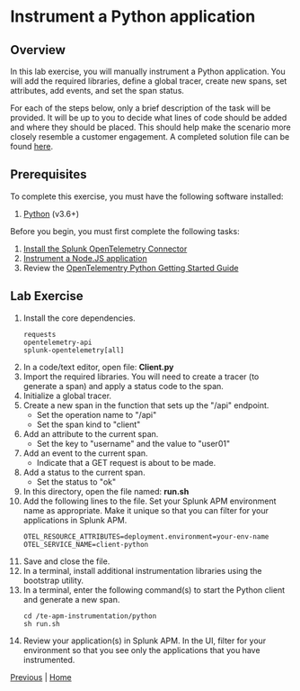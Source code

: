 # Instrument a Python application

## Overview

In this lab exercise, you will manually instrument a Python application. You will add the required libraries, define a global tracer, create new spans, set attributes, add events, and set the span status.

For each of the steps below, only a brief description of the task will be provided. It will be up to you to decide what lines of code should be added and where they should be placed. This should help make the scenario more closely resemble a customer engagement. A completed solution file can be found [here](../solutions/Client.py).

## Prerequisites

To complete this exercise, you must have the following software installed:

1. [Python](https://www.python.org/downloads/) (v3.6+)

Before you begin, you must first complete the following tasks:

1. [Install the Splunk OpenTelemetry Connector](../otel/README.md)
1. [Instrument a Node.JS application](../nodejs/README.md)
1. Review the [OpenTelementry Python Getting Started Guide](https://opentelemetry.io/docs/python/getting-started/)

## Lab Exercise

1. Install the core dependencies.
    ```
    requests
    opentelemetry-api
    splunk-opentelemetry[all]
    ```
1. In a code/text editor, open file: **Client.py**
1. Import the required libraries. You will need to create a tracer (to generate a span) and apply a status code to the span.
1. Initialize a global tracer.
1. Create a new span in the function that sets up the "/api" endpoint.
    * Set the operation name to "/api"
    * Set the span kind to "client"
1. Add an attribute to the current span.
    * Set the key to "username" and the value to "user01"
1. Add an event to the current span.
    * Indicate that a GET request is about to be made.
1. Add a status to the current span.
    * Set the status to "ok"
1. In this directory, open the file named: **run.sh**
1. Add the following lines to the file. Set your Splunk APM environment name as appropriate. Make it unique so that you can filter for your applications in Splunk APM.
    ```
    OTEL_RESOURCE_ATTRIBUTES=deployment.environment=your-env-name
    OTEL_SERVICE_NAME=client-python
    ```
1. Save and close the file.
1. In a terminal, install additional instrumentation libraries using the bootstrap utility.
1. In a terminal, enter the following command(s) to start the Python client and generate a new span.
    ```
    cd /te-apm-instrumentation/python
    sh run.sh
    ```
1. Review your application(s) in Splunk APM. In the UI, filter for your environment so that you see only the applications that you have instrumented.

[Previous](../java/README.md) | [Home](../README.md)